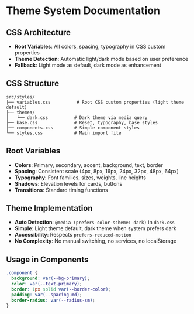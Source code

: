 # Theme System Documentation

## CSS Architecture
- **Root Variables**: All colors, spacing, typography in CSS custom properties
- **Theme Detection**: Automatic light/dark mode based on user preference
- **Fallback**: Light mode as default, dark mode as enhancement

## CSS Structure
```
src/styles/
├── variables.css          # Root CSS custom properties (light theme default)
├── themes/
│   └── dark.css          # Dark theme via media query
├── base.css              # Reset, typography, base styles
├── components.css        # Simple component styles
└── styles.css            # Main import file
```

## Root Variables
- **Colors**: Primary, secondary, accent, background, text, border
- **Spacing**: Consistent scale (4px, 8px, 16px, 24px, 32px, 48px, 64px)
- **Typography**: Font families, sizes, weights, line heights
- **Shadows**: Elevation levels for cards, buttons
- **Transitions**: Standard timing functions

## Theme Implementation
- **Auto Detection**: `@media (prefers-color-scheme: dark)` in `dark.css`
- **Simple**: Light theme default, dark theme when system prefers dark
- **Accessibility**: Respects `prefers-reduced-motion`
- **No Complexity**: No manual switching, no services, no localStorage

## Usage in Components
```css
.component {
  background: var(--bg-primary);
  color: var(--text-primary);
  border: 1px solid var(--border-color);
  padding: var(--spacing-md);
  border-radius: var(--radius-sm);
}
```
